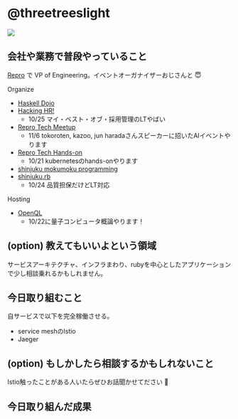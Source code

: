 # @threetreeslight

![](https://avatars3.githubusercontent.com/u/1057490?s=100&v=4)

## 会社や業務で普段やっていること

[Repro](https://repro.io) で VP of Engineering。イベントオーガナイザーおじさんと :innocent:

Organize

- [Haskell Dojo](https://shinjukuhs.connpass.com/)
- [Hacking HR!](https://hacking-hr.connpass.com/)
  - 10/25 マイ・ベスト・オブ・採用管理のLTやばい
- [Repro Tech Meetup](https://repro-tech.connpass.com/)
  - 11/6 tokoroten, kazoo, jun haradaさんスピーカーに招いたAIイベントやります
- [Repro Tech Hands-on](https://repro-tech.connpass.com/)
  - 10/21 kubernetesのhands-onやります
- [shinjuku mokumoku programming](https://shinjuku-mokumoku.connpass.com/)
- [shinjuku.rb](https://shinjukurb.connpass.com/)
  - 10/24 品質担保だけどLT対応

Hosting

- [OpenQL](https://openql.connpass.com/)
  - 10/22に量子コンピュータ概論やります！

## (option) 教えてもいいよという領域

サービスアーキテクチャ、インフラまわり、rubyを中心としたアプリケーションで少し相談乗れるかもしれません。

## 今日取り組むこと

自サービスで以下を完全稼働させる。

- service meshのIstio
- Jaeger

## (option) もしかしたら相談するかもしれないこと

Istio触ったことがある人いたらぜひお話聞かせてださい :pray:

## 今日取り組んだ成果


